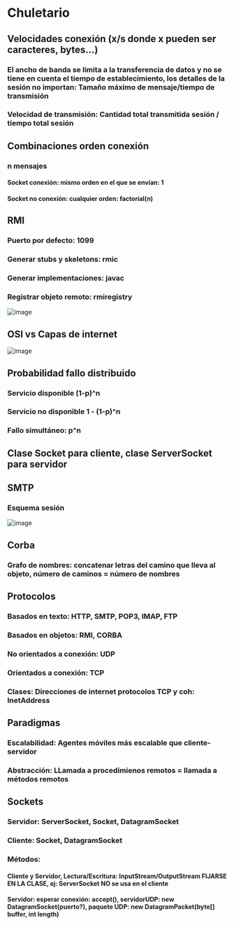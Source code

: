 # Chuletario

## Velocidades conexión (x/s donde x pueden ser caracteres, bytes...)

### El ancho de banda se limita a la transferencia de datos y no se tiene en cuenta el tiempo de establecimiento, los detalles de la sesión no importan: Tamaño máximo de mensaje/tiempo de transmisión

### Velocidad de transmisión: Cantidad total transmitida sesión / tiempo total sesión

## Combinaciones orden conexión

### n mensajes

#### Socket conexión: mismo orden en el que se envían: 1

#### Socket no conexión: cualquier orden: factorial(n)

## RMI

### Puerto por defecto: 1099
### Generar stubs y skeletons: rmic
### Generar implementaciones: javac
### Registrar objeto remoto: rmiregistry
![image](https://github.com/poketecop/apuntesAplicacionesDistribuidas/assets/65861838/c9387688-6a37-4ac6-8dfd-1dbf13aa1ebf)


## OSI vs Capas de internet
![image](https://github.com/poketecop/apuntesAplicacionesDistribuidas/assets/65861838/c0b0a636-6118-4704-a048-6faad5b5f714)

## Probabilidad fallo distribuido

### Servicio disponible (1-p)^n

### Servicio no disponible 1 - (1-p)^n

### Fallo simultáneo: p^n

## Clase Socket para cliente, clase ServerSocket para servidor

## SMTP

### Esquema sesión
![image](https://github.com/poketecop/apuntesAplicacionesDistribuidas/assets/65861838/632dc85b-cbcc-4a04-b64c-4ac89515c851)


## Corba

### Grafo de nombres: concatenar letras del camino que lleva al objeto, número de caminos = número de nombres

## Protocolos

### Basados en texto: HTTP, SMTP, POP3, IMAP, FTP

### Basados en objetos: RMI, CORBA

### No orientados a conexión: UDP

### Orientados a conexión: TCP

### Clases: Direcciones de internet protocolos TCP y coh: InetAddress

## Paradigmas

### Escalabilidad: Agentes móviles más escalable que cliente-servidor

### Abstracción: LLamada a procedimienos remotos = llamada a métodos remotos

## Sockets

### Servidor: ServerSocket, Socket, DatagramSocket
### Cliente: Socket, DatagramSocket

### Métodos:

#### Cliente y Servidor, Lectura/Escritura: InputStream/OutputStream FIJARSE EN LA CLASE, ej: ServerSocket NO se usa en el cliente

#### Servidor: esperar conexión: accept(), servidorUDP: new DatagramSocket(puerto?), paquete UDP: new DatagramPacket(byte[] buffer, int length)



